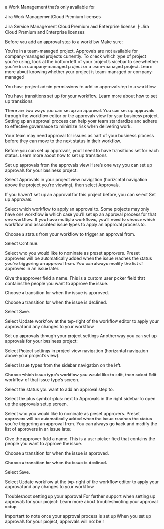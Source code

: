 a Work Management that’s only available for

Jira Work ManagementCloud Premium licenses

Jira Service Management Cloud Premium and Enterprise license
ㅏ
Jira Cloud Premium and Enterprise licenses

Before you add an approval step to a workflow
Make sure:

You’re in a team-managed project. Approvals are not available for company-managed projects currently. To check which type of project you’re using, look at the bottom left of your project’s sidebar to see whether you’re in a company-managed project or a team-managed project. Learn more about knowing whether your project is team-managed or company-managed

You have project admin permissions to add an approval step to a workflow.

You have transitions set up for your workflow. Learn more about how to set up transitions

There are two ways you can set up an approval. You can set up approvals through the workflow editor or the approvals view for your business project. Setting up an approval process can help your team standardize and adhere to effective governance to minimize risk when delivering work. 

Your team may need approval for issues as part of your business process before they can move to the next status in their workflow. 

Before you can set up approvals, you’ll need to have transitions set for each status. Learn more about how to set up transitions

Set up approvals from the approvals view
Here’s one way you can set up approvals for your business project: 

Select Approvals in your project view navigation (horizontal navigation above the project you’re viewing), then select Approvals.

If you haven’t set up an approval for this project before, you can select Set up approvals.

Select which workflow to apply an approval to. Some projects may only have one workflow in which case you’ll set up an approval process for that one workflow. If you have multiple workflows, you’ll need to choose which workflow and associated issue types to apply an approval process to. 

Choose a status from your workflow to trigger an approval from.

Select Continue.

Select who you would like to nominate as preset approvers. Preset approvers will be automatically added when the issue reaches the status you’re triggering an approval from. You can always modify the list of approvers in an issue later. 

Give the approver field a name. This is a custom user picker field that contains the people you want to approve the issue.

Choose a transition for when the issue is approved.

Choose a transition for when the issue is declined.

Select Save.

Select Update workflow at the top-right of the workflow editor to apply your approval and any changes to your workflow.

Set up approvals through your project settings
Another way you can set up approvals for your business project: 

Select Project settings in project view navigation (horizontal navigation above your project’s view). 

Select Issue types from the sidebar navigation on the left. 

Choose which issue type’s workflow you would like to edit, then select Edit workflow of that issue type’s screen.

Select the status you want to add an approval step to.

Select the plus symbol :plus: next to Approvals in the right sidebar to open up the approvals setup screen. 

Select who you would like to nominate as preset approvers. Preset approvers will be automatically added when the issue reaches the status you’re triggering an approval from. You can always go back and modify the list of approvers in an issue later. 

Give the approver field a name. This is a user picker field that contains the people you want to approve the issue.

Choose a transition for when the issue is approved.

Choose a transition for when the issue is declined.

Select Save.

Select Update workflow at the top-right of the workflow editor to apply your approval and any changes to your workflow.

Troubleshoot setting up your approval
For further support when setting up approvals for your project: Learn more about troubleshooting your approval setup

Important to note once your approval process is set up
When you set up approvals for your project, approvals will not be r
